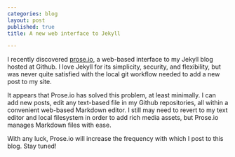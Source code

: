 ```yaml
---
categories: blog
layout: post 
published: true
title: A new web interface to Jekyll

---
```

I recently discovered [prose.io](http://prose.io), a web-based interface to my Jekyll blog hosted at Github. I love Jekyll for its simplicity, security, and flexibility, but was never quite satisfied with the local git workflow needed to add a new post to my site.

It appears that Prose.io has solved this problem, at least minimally. I can add new posts, edit any text-based file in my Github repositories, all within a convenient web-based Markdown editor. I still may need to revert to my text editor and local filesystem in order to add rich media assets, but Prose.io manages Markdown files with ease.

With any luck, Prose.io will increase the frequency with which I post to this blog. Stay tuned!
